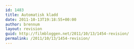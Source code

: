 ```yaml
---
id: 1483
title: Automatisk kladd
date: 2011-10-13T19:18:55+00:00
author: brennum
layout: revision
guid: http://filmbloggen.net/2011/10/13/1454-revision/
permalink: /2011/10/13/1454-revision/
---
```

